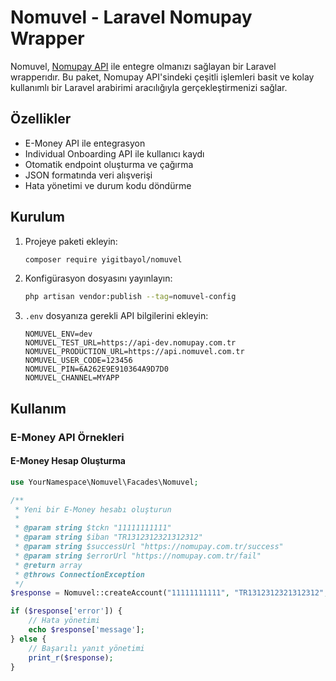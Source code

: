 # Nomuvel - Laravel Nomupay Wrapper

Nomuvel, [Nomupay API](https://www.nomupay.com.tr) ile entegre olmanızı sağlayan bir Laravel wrapperıdır. Bu paket, Nomupay API'sindeki çeşitli işlemleri basit ve kolay kullanımlı bir Laravel arabirimi aracılığıyla gerçekleştirmenizi sağlar.

## Özellikler

- E-Money API ile entegrasyon
- Individual Onboarding API ile kullanıcı kaydı
- Otomatik endpoint oluşturma ve çağırma
- JSON formatında veri alışverişi
- Hata yönetimi ve durum kodu döndürme

## Kurulum

1. Projeye paketi ekleyin:

    ```bash
    composer require yigitbayol/nomuvel
    ```

2. Konfigürasyon dosyasını yayınlayın:

    ```bash
    php artisan vendor:publish --tag=nomuvel-config
    ```

3. `.env` dosyanıza gerekli API bilgilerini ekleyin:

    ```env
    NOMUVEL_ENV=dev
    NOMUVEL_TEST_URL=https://api-dev.nomupay.com.tr
    NOMUVEL_PRODUCTION_URL=https://api.nomuvel.com.tr
    NOMUVEL_USER_CODE=123456
    NOMUVEL_PIN=6A262E9E910364A9D7D0
    NOMUVEL_CHANNEL=MYAPP
    ```

## Kullanım

### E-Money API Örnekleri

#### E-Money Hesap Oluşturma

```php
use YourNamespace\Nomuvel\Facades\Nomuvel;

/**
 * Yeni bir E-Money hesabı oluşturun
 *
 * @param string $tckn "11111111111"
 * @param string $iban "TR1312312321312312"
 * @param string $successUrl "https://nomupay.com.tr/success"
 * @param string $errorUrl "https://nomupay.com.tr/fail"
 * @return array
 * @throws ConnectionException
 */
$response = Nomuvel::createAccount("11111111111", "TR1312312321312312", "https://nomupay.com.tr/success", "https://nomupay.com.tr/fail");

if ($response['error']) {
    // Hata yönetimi
    echo $response['message'];
} else {
    // Başarılı yanıt yönetimi
    print_r($response);
}
